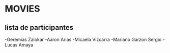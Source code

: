 # MOVIES
## lista de participantes
-Geremias Zalokar
-Aaron Arias
-Micaela Vizcarra
-Mariano Garzon Sergio
-Lucas Amaya